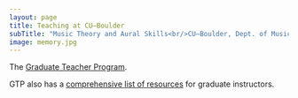 ```yaml
---
layout: page
title: Teaching at CU–Boulder
subTitle: "Music Theory and Aural Skills<br/>CU–Boulder, Dept. of Music Theory"
image: memory.jpg
---
```


The [Graduate Teacher Program](http://www.colorado.edu/gtp/).

GTP also has a [comprehensive list of resources](http://www.colorado.edu/gtp/resources-links) for graduate instructors.